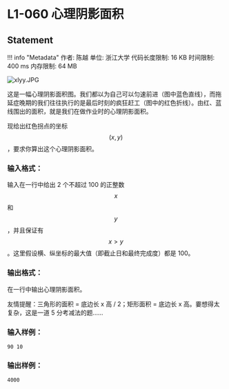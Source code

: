 
# L1-060 心理阴影面积

## Statement

!!! info "Metadata"
    作者: 陈越
    单位: 浙江大学
    代码长度限制: 16 KB
    时间限制: 400 ms
    内存限制: 64 MB


![xlyy.JPG](~/80a1c6dc-7d5f-4726-ae03-fbb6e8bfe1a5.JPG)


这是一幅心理阴影面积图。我们都以为自己可以匀速前进（图中蓝色直线），而拖延症晚期的我们往往执行的是最后时刻的疯狂赶工（图中的红色折线）。由红、蓝线围出的面积，就是我们在做作业时的心理阴影面积。

现给出红色拐点的坐标 $$(x,y)$$，要求你算出这个心理阴影面积。

### 输入格式：

输入在一行中给出 2 个不超过 100 的正整数 $$x$$ 和 $$y$$，并且保证有 $$x>y$$。这里假设横、纵坐标的最大值（即截止日和最终完成度）都是 100。

### 输出格式：

在一行中输出心理阴影面积。

友情提醒：三角形的面积 = 底边长 x 高 / 2；矩形面积 = 底边长 x 高。嫑想得太复杂，这是一道 5 分考减法的题……

### 输入样例：
```plaintext
90 10
```

### 输出样例：
```plaintext
4000
```


